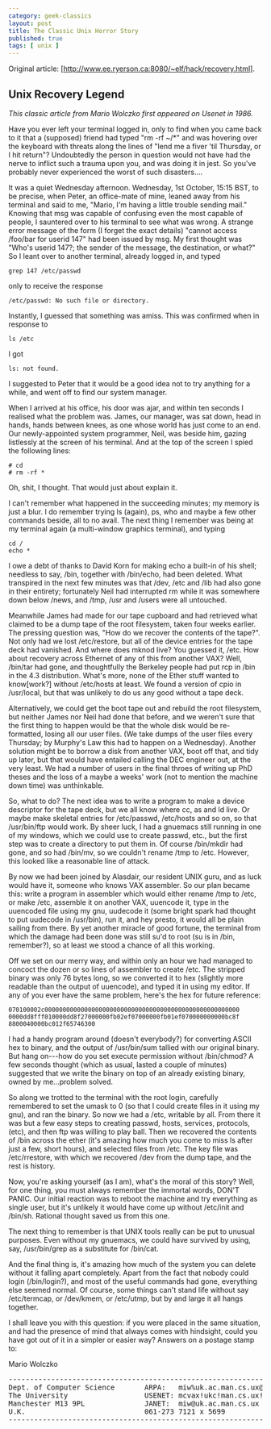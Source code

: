 ```yaml
---
category: geek-classics
layout: post
title: The Classic Unix Horror Story
published: true
tags: [ unix ]
---
```


Original article: [http://www.ee.ryerson.ca:8080/~elf/hack/recovery.html].

## Unix Recovery Legend ##

*This classic article from Mario Wolczko first appeared on Usenet in 1986.*

Have you ever left your terminal logged in, only to find when you came back to it that a (supposed) friend had typed
"rm -rf ~/*" and was hovering over the keyboard with threats along the lines of "lend me a fiver 'til Thursday, or I
hit return"? Undoubtedly the person in question would not have had the nerve to inflict such a trauma upon you, and was
doing it in jest. So you've probably never experienced the worst of such disasters....

It was a quiet Wednesday afternoon. Wednesday, 1st October, 15:15 BST, to be precise, when Peter, an office-mate of
mine, leaned away from his terminal and said to me, "Mario, I'm having a little trouble sending mail." Knowing that msg
was capable of confusing even the most capable of people, I sauntered over to his terminal to see what was wrong. A
strange error message of the form (I forget the exact details) "cannot access /foo/bar for userid 147" had been issued
by msg. My first thought was "Who's userid 147?; the sender of the message, the destination, or what?" So I leant over
to another terminal, already logged in, and typed

    grep 147 /etc/passwd

only to receive the response

    /etc/passwd: No such file or directory.

Instantly, I guessed that something was amiss. This was confirmed when in response to

    ls /etc

I got

    ls: not found.

I suggested to Peter that it would be a good idea not to try anything for a while, and went off to find our system
manager.

When I arrived at his office, his door was ajar, and within ten seconds I realised what the problem was. James, our
manager, was sat down, head in hands, hands between knees, as one whose world has just come to an end. Our
newly-appointed system programmer, Neil, was beside him, gazing listlessly at the screen of his terminal. And at the
top of the screen I spied the following lines:

    # cd 
    # rm -rf *

Oh, shit, I thought. That would just about explain it.

I can't remember what happened in the succeeding minutes; my memory is just a blur. I do remember trying ls (again),
ps, who and maybe a few other commands beside, all to no avail. The next thing I remember was being at my terminal
again (a multi-window graphics terminal), and typing

    cd /
    echo *

I owe a debt of thanks to David Korn for making echo a built-in of his shell; needless to say, /bin, together with
/bin/echo, had been deleted. What transpired in the next few minutes was that /dev, /etc and /lib had also gone in
their entirety; fortunately Neil had interrupted rm while it was somewhere down below /news, and /tmp, /usr and /users
were all untouched.

Meanwhile James had made for our tape cupboard and had retrieved what claimed to be a dump tape of the root filesystem,
taken four weeks earlier. The pressing question was, "How do we recover the contents of the tape?". Not only had we
lost /etc/restore, but all of the device entries for the tape deck had vanished. And where does mknod live? You guessed
it, /etc. How about recovery across Ethernet of any of this from another VAX? Well, /bin/tar had gone, and thoughtfully
the Berkeley people had put rcp in /bin in the 4.3 distribution. What's more, none of the Ether stuff wanted to
know[work?] without /etc/hosts at least. We found a version of cpio in /usr/local, but that was unlikely to do us any
good without a tape deck.

Alternatively, we could get the boot tape out and rebuild the root filesystem, but neither James nor Neil had done that
before, and we weren't sure that the first thing to happen would be that the whole disk would be re-formatted, losing
all our user files. (We take dumps of the user files every Thursday; by Murphy's Law this had to happen on a
Wednesday). Another solution might be to borrow a disk from another VAX, boot off that, and tidy up later, but that
would have entailed calling the DEC engineer out, at the very least. We had a number of users in the final throes of
writing up PhD theses and the loss of a maybe a weeks' work (not to mention the machine down time) was unthinkable.

So, what to do? The next idea was to write a program to make a device descriptor for the tape deck, but we all know
where cc, as and ld live. Or maybe make skeletal entries for /etc/passwd, /etc/hosts and so on, so that /usr/bin/ftp
would work. By sheer luck, I had a gnuemacs still running in one of my windows, which we could use to create passwd,
etc., but the first step was to create a directory to put them in. Of course /bin/mkdir had gone, and so had /bin/mv,
so we couldn't rename /tmp to /etc. However, this looked like a reasonable line of attack.

By now we had been joined by Alasdair, our resident UNIX guru, and as luck would have it, someone who knows VAX
assembler. So our plan became this: write a program in assembler which would either rename /tmp to /etc, or make /etc,
assemble it on another VAX, uuencode it, type in the uuencoded file using my gnu, uudecode it (some bright spark had
thought to put uudecode in /usr/bin), run it, and hey presto, it would all be plain sailing from there. By yet another
miracle of good fortune, the terminal from which the damage had been done was still su'd to root (su is in /bin,
remember?), so at least we stood a chance of all this working.

Off we set on our merry way, and within only an hour we had managed to concoct the dozen or so lines of assembler to
create /etc. The stripped binary was only 76 bytes long, so we converted it to hex (slightly more readable than the
output of uuencode), and typed it in using my editor. If any of you ever have the same problem, here's the hex for
future reference:

    070100002c000000000000000000000000000000000000000000000000000000
    0000dd8fff010000dd8f27000000fb02ef07000000fb01ef070000000000bc8f
    8800040000bc012f65746300

I had a handy program around (doesn't everybody?) for converting ASCII hex to binary, and the output of /usr/bin/sum
tallied with our original binary. But hang on---how do you set execute permission without /bin/chmod? A few seconds
thought (which as usual, lasted a couple of minutes) suggested that we write the binary on top of an already existing
binary, owned by me...problem solved.

So along we trotted to the terminal with the root login, carefully remembered to set the umask to 0 (so that I could
create files in it using my gnu), and ran the binary. So now we had a /etc, writable by all. From there it was but a
few easy steps to creating passwd, hosts, services, protocols, (etc), and then ftp was willing to play ball. Then we
recovered the contents of /bin across the ether (it's amazing how much you come to miss ls after just a few, short
hours), and selected files from /etc. The key file was /etc/rrestore, with which we recovered /dev from the dump tape,
and the rest is history.

Now, you're asking yourself (as I am), what's the moral of this story? Well, for one thing, you must always remember
the immortal words, DON'T PANIC. Our initial reaction was to reboot the machine and try everything as single user, but
it's unlikely it would have come up without /etc/init and /bin/sh. Rational thought saved us from this one.

The next thing to remember is that UNIX tools really can be put to unusual purposes. Even without my gnuemacs, we could
have survived by using, say, /usr/bin/grep as a substitute for /bin/cat.

And the final thing is, it's amazing how much of the system you can delete without it falling apart completely. Apart
from the fact that nobody could login (/bin/login?), and most of the useful commands had gone, everything else seemed
normal. Of course, some things can't stand life without say /etc/termcap, or /dev/kmem, or /etc/utmp, but by and large
it all hangs together.

I shall leave you with this question: if you were placed in the same situation, and had the presence of mind that
always comes with hindsight, could you have got out of it in a simpler or easier way? Answers on a postage stamp to:

Mario Wolczko

<pre>
------------------------------------------------------------------------
Dept. of Computer Science       ARPA:   miw%uk.ac.man.cs.ux@cs.ucl.ac.uk
The University                  USENET: mcvax!ukc!man.cs.ux!miw
Manchester M13 9PL              JANET:  miw@uk.ac.man.cs.ux
U.K.                            061-273 7121 x 5699
------------------------------------------------------------------------
</pre>
